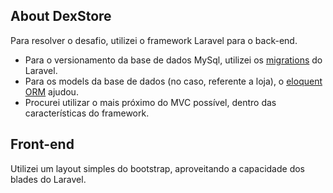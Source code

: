 ## About DexStore

Para resolver o desafio, utilizei o framework Laravel para o back-end.

- Para o versionamento da base de dados MySql, utilizei os [migrations](https://laravel.com/docs/migrations) do Laravel.
- Para os models da base de dados (no caso, referente a loja), o [eloquent ORM](https://laravel.com/docs/eloquent) ajudou.
- Procurei utilizar o mais próximo do MVC possível, dentro das características do framework.

## Front-end

Utilizei um layout simples do bootstrap, aproveitando a capacidade dos blades do Laravel.